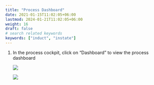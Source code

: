 ```yaml
---
title: "Process Dashboard"
date: 2021-01-15T11:02:05+06:00
lastmod: 2024-01-21T11:02:05+06:00
weight: 16
draft: false
# search related keywords
keywords: ["induct", "instate"]
---
```


1. In the process cockpit, click on “Dashboard” to view the process dashboard

   ![](https://storage.googleapis.com/ktern-public-files/product-documentation/process-dashboard.png)

   ![](https://storage.googleapis.com/ktern-public-files/product-documentation/process-dashboard-1.png)
